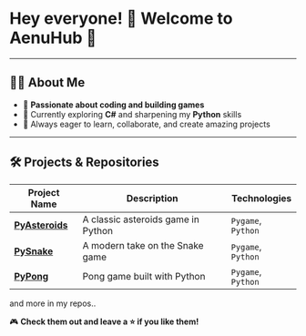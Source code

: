 # Hey everyone! 👋 Welcome to **AenuHub** 🚀  

---

## 👩‍💻 About Me

- 🌟 **Passionate about coding and building games**  
- 🌱 Currently exploring **C#** and sharpening my **Python** skills  
- 🎯 Always eager to learn, collaborate, and create amazing projects  

---

## 🛠️ Projects & Repositories  

| Project Name | Description | Technologies |  
|--------------|-------------|--------------|  
| [**PyAsteroids**](https://github.com/AenuHub/PyAsteroids) | A classic asteroids game in Python | `Pygame`, `Python` |  
| [**PySnake**](https://github.com/AenuHub/PySnake) | A modern take on the Snake game | `Pygame`, `Python` |  
| [**PyPong**](https://github.com/AenuHub/PyPong) | Pong game built with Python | `Pygame`, `Python` |  

and more in my repos..

🎮 **Check them out and leave a ⭐ if you like them!**


